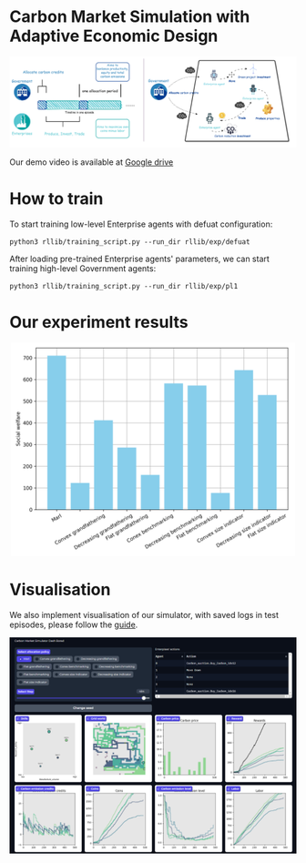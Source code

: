 # Carbon Market Simulation with Adaptive Economic Design

![Simulator Structure](Structure.png)

Our demo video is available at [Google drive](https://drive.google.com/file/d/1pBG51rN_bRdOB7Cv-qawPRo7pOw6aNSO/view?usp=sharing)

# How to train

To start training low-level Enterprise agents with defuat configuration:
```
python3 rllib/training_script.py --run_dir rllib/exp/defuat
```

After loading pre-trained Enterprise agents' parameters, we can start training high-level Government agents:
```
python3 rllib/training_script.py --run_dir rllib/exp/pl1
```

# Our experiment results
<div style="text-align:center;">
  <img src="bar_chart.png" alt="Social_welfare" width="500">
</div>

# Visualisation
We also implement visualisation of our simulator, with saved logs in test episodes, please follow the [guide](vis/Dashboard.ipynb).

![Visualisation_dash](Dash.png)

